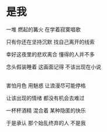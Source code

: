 # 是我

一堆 燃起的篝火 在学着寂寞唱歌

只有你还在坚持沉默 找自己离开的线索

幸好这夜里的悲欢离合 懂得的人并不多

念头假装睡着 这画面记得 不该出现在小说
<br>
<br>

害怕月色 用魅惑 让浪漫尽可能停格

让该出现的情绪 都没有机会去难过

一杯杯酒精 混合着 某种隐匿的快乐

于是承认 那个始乱终弃的人 不是我
